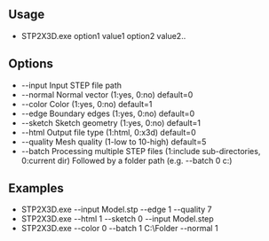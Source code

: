 ## Usage
- STP2X3D.exe option1 value1 option2 value2..

## Options
- --input      Input STEP file path
- --normal     Normal vector (1:yes, 0:no) default=0
- --color      Color (1:yes, 0:no) default=1
- --edge       Boundary edges (1:yes, 0:no) default=0
- --sketch     Sketch geometry (1:yes, 0:no) default=1
- --html       Output file type (1:html, 0:x3d) default=0
- --quality    Mesh quality (1-low to 10-high) default=5
- --batch      Processing multiple STEP files (1:include sub-directories, 0:current dir)
              Followed by a folder path (e.g. --batch 0 c:\)

## Examples
- STP2X3D.exe --input Model.stp --edge 1 --quality 7
- STP2X3D.exe --html 1 --sketch 0 --input Model.step
- STP2X3D.exe --color 0 --batch 1 C:\Folder --normal 1